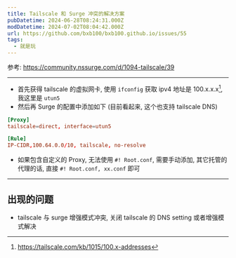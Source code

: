 ```yaml
---
title: Tailscale 和 Surge 冲突的解决方案
pubDatetime: 2024-06-28T08:24:31.000Z
modDatetime: 2024-07-02T08:04:42.000Z
url: https://github.com/bxb100/bxb100.github.io/issues/55
tags:
  - 就是玩
---
```


参考: https://community.nssurge.com/d/1094-tailscale/39

---

- 首先获得 tailscale 的虚拟网卡, 使用 `ifconfig` 获取 ipv4 地址是 100.x.x.x[^1], 我这里是 `utun5`
- 然后再 Surge 的配置中添加如下 (目前看起来, 这个也支持 tailscale DNS)

```conf
[Proxy]
tailscale=direct, interface=utun5

[Rule]
IP-CIDR,100.64.0.0/10, tailscale, no-resolve
```

- 如果包含自定义的 Proxy, 无法使用 `#! Root.conf`, 需要手动添加, 其它托管的代理的话, 直接 `#! Root.conf, xx.conf` 即可

---

<a id='issuecomment-2196467119'></a>

## 出现的问题

- tailscale 与 surge 增强模式冲突, 关闭 tailscale 的 DNS setting 或者增强模式解决

[^1]: https://tailscale.com/kb/1015/100.x-addresses
